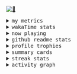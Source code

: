 [![🐙](https://hits.seeyoufarm.com/api/count/incr/badge.svg?url=https%3A%2F%2Fgithub.com%2Fktnkk%2Fhit-counter&count_bg=%23070707&title_bg=%23070707&icon=&icon_color=%23E7E7E7&title=visitors&edge_flat=true)](https://hits.seeyoufarm.com)

<details>
  <summary> <samp>my metrics</samp></summary>
  
  <br>
  
 ![🐳](https://github.com/kkhys/kkhys/blob/main/github-metrics.svg)
  
  ***
</details>

<details>
  <summary> <samp>wakaTime stats</samp></summary>
  
  <br>
  
<!--START_SECTION:waka-->
![Code Time](http://img.shields.io/badge/Code%20Time-5%2C663%20hrs%2044%20mins-blue)

**🐱 My GitHub Data** 

> 📦 5.2 MB Used in GitHub's Storage 
 > 
> 💼 Opted to Hire
 > 
> 📜 9 Public Repositories 
 > 
> 🔑 23 Private Repositories 
 > 
**I'm a Night 🦉** 

```text
🌞 Morning                13630 commits       ███████░░░░░░░░░░░░░░░░░░   27.20 % 
🌆 Daytime                10195 commits       █████░░░░░░░░░░░░░░░░░░░░   20.35 % 
🌃 Evening                22773 commits       ███████████░░░░░░░░░░░░░░   45.45 % 
🌙 Night                  3511 commits        ██░░░░░░░░░░░░░░░░░░░░░░░   07.01 % 
```
📅 **I'm Most Productive on Sunday** 

```text
Monday                   5309 commits        ███░░░░░░░░░░░░░░░░░░░░░░   10.59 % 
Tuesday                  6346 commits        ███░░░░░░░░░░░░░░░░░░░░░░   12.66 % 
Wednesday                6580 commits        ███░░░░░░░░░░░░░░░░░░░░░░   13.13 % 
Thursday                 7246 commits        ████░░░░░░░░░░░░░░░░░░░░░   14.46 % 
Friday                   7046 commits        ████░░░░░░░░░░░░░░░░░░░░░   14.06 % 
Saturday                 8116 commits        ████░░░░░░░░░░░░░░░░░░░░░   16.20 % 
Sunday                   9466 commits        █████░░░░░░░░░░░░░░░░░░░░   18.89 % 
```


📊 **This Week I Spent My Time On** 

```text
🕑︎ Time Zone: Asia/Tokyo

💬 Programming Languages: 
Other                    11 hrs 43 mins      ██████████░░░░░░░░░░░░░░░   41.31 % 
TypeScript               9 hrs 12 mins       ████████░░░░░░░░░░░░░░░░░   32.41 % 
Java                     4 hrs 46 mins       ████░░░░░░░░░░░░░░░░░░░░░   16.82 % 
SQL                      1 hr 4 mins         █░░░░░░░░░░░░░░░░░░░░░░░░   03.78 % 
Play 2 Routing           42 mins             █░░░░░░░░░░░░░░░░░░░░░░░░   02.51 % 

🔥 Editors: 
IntelliJ IDEA            14 hrs 15 mins      █████████████░░░░░░░░░░░░   50.24 % 
Chrome                   13 hrs 39 mins      ████████████░░░░░░░░░░░░░   48.13 % 
DataGrip                 19 mins             ░░░░░░░░░░░░░░░░░░░░░░░░░   01.14 % 
WebStorm                 8 mins              ░░░░░░░░░░░░░░░░░░░░░░░░░   00.48 % 

💻 Operating System: 
Mac                      28 hrs 23 mins      █████████████████████████   100.00 % 
```


 Last Updated on 2025/01/24 18:46:47 UTC
<!--END_SECTION:waka-->
  
  ***
</details>


<details>
  <summary> <samp>now playing</samp></summary>
  
  <br>
 
 [![🐟](https://spotify-github-profile.vercel.app/api/view?uid=31ryofms4dnv7mrohhepo4c4zgqu&cover_image=true&theme=default&show_offline=false&background_color=121212&bar_color=53b14f&bar_color_cover=false)](https://open.spotify.com/user/31ryofms4dnv7mrohhepo4c4zgqu)
  
  ***
</details>

<details>
  <summary> <samp>github readme stats</samp></summary>
  
  <br>
  
 <p align="left"> 
  <img alt="🐠" src="https://github-readme-stats.vercel.app/api?username=kkhys&count_private=true&show_icons=true&theme=dark&include_all_commits=true" />
  <img alt="🐟" src="https://github-readme-stats.vercel.app/api/top-langs/?username=kkhys&layout=compact&theme=dark&langs_count=10&hide=HTML,CSS,SCSS" />
</p>
  
  ***
</details>

<details>
  <summary> <samp>profile trophies</samp></summary>
  
  <br>
  
  [![🐬](https://github-profile-trophy.vercel.app/?username=kkhys&rank=SECRET,SSS,SS,S,AAA,AA,A&theme=darkhub&row=1&margin-w=10&no-bg=true)](https://github.com/ryo-ma/github-profile-trophy)
  
  ***
</details>

<details>
  <summary> <samp>summary cards</samp></summary>
  
  <br>
  
  ![🐋](https://github-profile-summary-cards.vercel.app/api/cards/profile-details?username=kkhys&theme=github_dark)
  ![🦑](https://github-profile-summary-cards.vercel.app/api/cards/repos-per-language?username=kkhys&theme=github_dark)
  ![🦭](https://github-profile-summary-cards.vercel.app/api/cards/most-commit-language?username=kkhys&theme=github_dark)
  ![🦀](https://github-profile-summary-cards.vercel.app/api/cards/stats?username=kkhys&theme=github_dark)
  ![🦈](https://github-profile-summary-cards.vercel.app/api/cards/productive-time?username=kkhys&theme=github_dark)
  
  ***
</details>

<details>
  <summary> <samp>streak stats</samp></summary>
  
  <br>
  
  [![🐠](http://github-readme-streak-stats.herokuapp.com?user=kkhys&theme=dark)](https://git.io/streak-stats)
  
  ***
</details>

<details>
  <summary> <samp>activity graph</samp></summary>
  
  <br>
  
  [![🐡](https://github-readme-activity-graph.vercel.app/graph?username=kkhys&theme=xcode)](https://github.com/ashutosh00710/github-readme-activity-graph)
  
  ***
</details>
